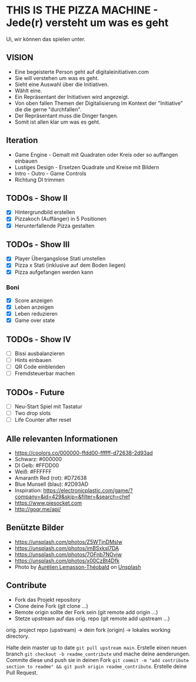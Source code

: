 # THIS IS THE PIZZA MACHINE - Jede(r) versteht um was es geht

Ui, wir können das spielen unter.

## VISION

* Eine begeisterte Person geht auf digitaleinitiativen.com
* Sie will verstehen um was es geht.
* Sieht eine Auswahl über die Initiativen.
* Wählt eine.
* Ein Repräsentant der Initiativen wird angezeigt.
* Von oben fallen Themen der Digitalisierung im Kontext der "Initiative" die
	die gerne "durchfallen".
* Der Repräsentant muss die Dinger fangen.
* Somit ist allen klar um was es geht.

## Iteration

* Game Engine - Gemalt mit Quadraten oder Kreis oder so auffangen einbauen
* Lustiges Design - Ersetzen Quadrate und Kreise mit Bildern
* Intro - Outro - Game Controls
* Richtung DI trimmen


## TODOs - Show II

- [x] Hintergrundbild erstellen
- [x] Pizzakoch (Auffänger) in 5 Positionen
- [x] Herunterfallende Pizza gestalten

## TODOs - Show III

- [x] Player Übergangslose Stati umstellen
- [x] Pizza x Stati (inklusive auf dem Boden liegen)
- [x] Pizza aufgefangen werden kann

### Boni

- [x] Score anzeigen
- [x] Leben anzeigen
- [x] Leben reduzieren
- [x] Game over state

## TODOs - Show IV

- [ ] Bissi ausbalanzieren
- [ ] Hints einbauen
- [ ] QR Code einblenden
- [ ] Fremdsteuerbar machen

## TODOs - Future

- [ ] Neu-Start Spiel mit Tastatur
- [ ] Two drop slots
- [ ] Life Counter after reset

## Alle relevanten Informationen

* https://coolors.co/000000-ffdd00-ffffff-d72638-2d93ad
* Schwarz: #000000
* DI Gelb: #FFDD00
* Weiß: #FFFFFF
* Amaranth Red (rot): #D72638
* Blue Munsell (blau): #2D93AD
* Inspiration: https://electronicplastic.com/game/?company=&id=429&skip=&filter=&search=chef
* https://www.piesocket.com
* http://goqr.me/api/


## Benützte Bilder

* https://unsplash.com/photos/Z5WTjnDMslw
* https://unsplash.com/photos/imBSxksI7DA
* https://unsplash.com/photos/7OFnb7NOvjw
* https://unsplash.com/photos/x00CzBt4Dfk
* <span>Photo by <a href="https://unsplash.com/@aurel__lens?utm_source=unsplash&amp;utm_medium=referral&amp;utm_content=creditCopyText">Aurélien Lemasson-Théobald</a> on <a href="https://unsplash.com/s/photos/tablet?utm_source=unsplash&amp;utm_medium=referral&amp;utm_content=creditCopyText">Unsplash</a></span>



## Contribute

* Fork das Projekt repository
* Clone deine Fork (git clone ...)
* Remote origin sollte der Fork sein (git remote add origin ...)
* Stetze upstream auf das orig. repo (git remote add upstream ...)

orig. project repo (upstream)  -> dein fork (origin) -> lokales working directory.

Halte dein master up to date ``git pull upstream main``. 
Erstelle einen neuen branch ``git checkout -b readme_contribute`` 
und mache deine aenderungen. Commite diese und push sie in deinen Fork
``git commit -m "add contribute section to readme" && git push origin readme_contribute``. 
Erstelle deine Pull Request.
